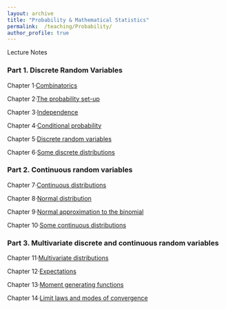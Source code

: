 ```yaml
---
layout: archive
title: "Probability & Mathematical Statistics"
permalink:  /teaching/Probability/
author_profile: true
---
```

Lecture Notes
<!---
内容隐藏
--->

### Part 1. Discrete Random Variables

Chapter 1·[Combinatorics](https://kuanhoutian.github.io/files/Probability_EN/ch1.pdf)

Chapter 2·[The probability set-up](https://kuanhoutian.github.io/files/Probability_EN/ch2.pdf)

Chapter 3·[Independence](https://kuanhoutian.github.io/files/Probability_EN/ch3.pdf)

Chapter 4·[Conditional probability](https://kuanhoutian.github.io/files/Probability_EN/ch4.pdf)

Chapter 5·[Discrete random variables](https://kuanhoutian.github.io/files/Probability_EN/ch5.pdf)

Chapter 6·[Some discrete distributions](https://kuanhoutian.github.io/files/Probability_EN/ch6.pdf)

### Part 2. Continuous random variables

Chapter 7·[Continuous distributions](https://kuanhoutian.github.io/files/Probability_EN/ch7.pdf)

Chapter 8·[Normal distribution](https://kuanhoutian.github.io/files/Probability_EN/ch8.pdf)

Chapter 9·[Normal approximation to the binomial](https://kuanhoutian.github.io/files/Probability_EN/ch9.pdf)

Chapter 10·[Some continuous distributions](https://kuanhoutian.github.io/files/Probability_EN/ch10.pdf)

### Part 3. Multivariate discrete and continuous random variables

Chapter 11·[Multivariate distributions](https://kuanhoutian.github.io/files/Probability_EN/ch11.pdf)

Chapter 12·[Expectations](https://kuanhoutian.github.io/files/Probability_EN/ch12.pdf)

Chapter 13·[Moment generating functions](https://kuanhoutian.github.io/files/Probability_EN/ch13.pdf)

Chapter 14·[Limit laws and modes of convergence](https://kuanhoutian.github.io/files/Probability_EN/ch14.pdf)
